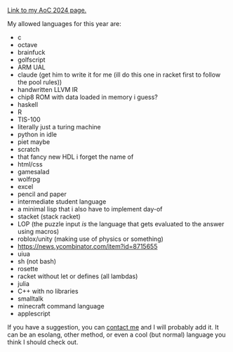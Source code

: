 [Link to my AoC 2024 page.](https://a11ce.com/advent-of-code.html)

My allowed languages for this year are:

- c
- octave
- brainfuck
- golfscript
- ARM UAL
- claude (get him to write it for me (ill do this one in racket first to follow the pool rules))
- handwritten LLVM IR
- chip8 ROM with data loaded in memory i guess?
- haskell
- R
- TIS-100
- literally just a turing machine
- python in idle
- piet maybe
- scratch
- that fancy new HDL i forget the name of
- html/css
- gamesalad
- wolfrpg
- excel 
- pencil and paper
- intermediate student language
- a minimal lisp that i also have to implement day-of
- stacket (stack racket)
- LOP (the puzzle input *is* the language that gets evaluated to the answer using macros)
- roblox/unity (making use of physics or something)
- https://news.ycombinator.com/item?id=8715655
- uiua
- sh (not bash)
- rosette
- racket without let or defines (all lambdas)
- julia
- C++ with no libraries
- smalltalk
- minecraft command language
- applescript

If you have a suggestion, you can [contact me](https://a11ce.com) and I will probably add it. It can be an esolang, other method, or even a cool (but normal) language you think I should check out.
